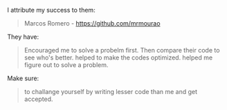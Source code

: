 I attribute my success to them:

> Marcos Romero - https://github.com/mrmourao

They have:

> Encouraged me to solve a probelm first.
> Then compare their code to see who's better.
> helped to make the codes optimized.
> helped me figure out to solve a problem.

Make sure:

> to challange yourself by writing lesser code than me and get accepted.
